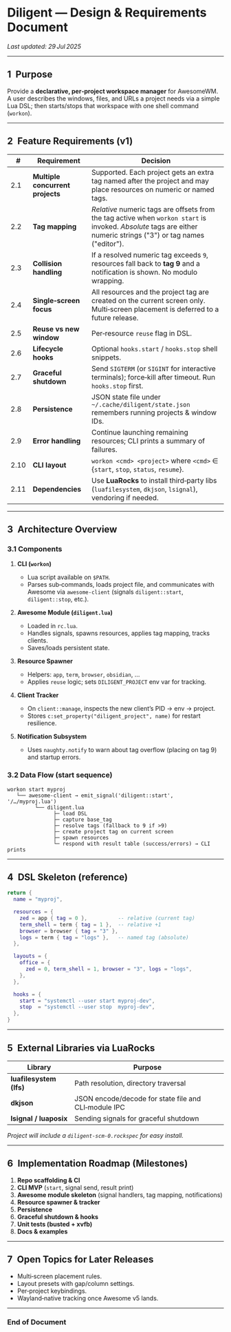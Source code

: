 # Diligent — Design & Requirements Document

*Last updated: 29 Jul 2025*

---

## 1 Purpose

Provide a **declarative, per‑project workspace manager** for AwesomeWM. A user describes the windows, files, and URLs a project needs via a simple Lua DSL; then starts/stops that workspace with one shell command (`workon`).

---

## 2 Feature Requirements (v1)

| #    | Requirement                      | Decision                                                                                                                                                          |
| ---- | -------------------------------- | ----------------------------------------------------------------------------------------------------------------------------------------------------------------- |
| 2.1  | **Multiple concurrent projects** | Supported. Each project gets an extra tag named after the project and may place resources on numeric or named tags.                                               |
| 2.2  | **Tag mapping**                  | *Relative* numeric tags are offsets from the tag active when `workon start` is invoked. *Absolute* tags are either numeric strings ("3") or tag names ("editor"). |
| 2.3  | **Collision handling**           | If a resolved numeric tag exceeds `9`, resources fall back to **tag 9** and a notification is shown. No modulo wrapping.                                          |
| 2.4  | **Single‑screen focus**          | All resources and the project tag are created on the current screen only. Multi‑screen placement is deferred to a future release.                                 |
| 2.5  | **Reuse vs new window**          | Per‑resource `reuse` flag in DSL.                                                                                                                                 |
| 2.6  | **Lifecycle hooks**              | Optional `hooks.start` / `hooks.stop` shell snippets.                                                                                                             |
| 2.7  | **Graceful shutdown**            | Send `SIGTERM` (or `SIGINT` for interactive terminals); force‑kill after timeout. Run `hooks.stop` first.                                                         |
| 2.8  | **Persistence**                  | JSON state file under `~/.cache/diligent/state.json` remembers running projects & window IDs.                                                                     |
| 2.9  | **Error handling**               | Continue launching remaining resources; CLI prints a summary of failures.                                                                                         |
| 2.10 | **CLI layout**                   | `workon <cmd> <project>` where `<cmd>` ∈ {`start`, `stop`, `status`, `resume`}.                                                                                   |
| 2.11 | **Dependencies**                 | Use **LuaRocks** to install third‑party libs (`luafilesystem`, `dkjson`, `lsignal`), vendoring if needed.                                                         |

---

## 3 Architecture Overview

### 3.1 Components

1. **CLI (`workon`)**

   * Lua script available on `$PATH`.
   * Parses sub‑commands, loads project file, and communicates with Awesome via `awesome-client` (signals `diligent::start`, `diligent::stop`, etc.).
2. **Awesome Module (`diligent.lua`)**

   * Loaded in `rc.lua`.
   * Handles signals, spawns resources, applies tag mapping, tracks clients.
   * Saves/loads persistent state.
3. **Resource Spawner**

   * Helpers: `app`, `term`, `browser`, `obsidian`, …
   * Applies `reuse` logic; sets `DILIGENT_PROJECT` env var for tracking.
4. **Client Tracker**

   * On `client::manage`, inspects the new client’s PID → env → project.
   * Stores `c:set_property("diligent_project", name)` for restart resilience.
5. **Notification Subsystem**

   * Uses `naughty.notify` to warn about tag overflow (placing on tag 9) and startup errors.

### 3.2 Data Flow (start sequence)

```
workon start myproj
   └── awesome-client → emit_signal('diligent::start', '/…/myproj.lua')
         └── diligent.lua
               ├─ load DSL
               ├─ capture base_tag
               ├─ resolve tags (fallback to 9 if >9)
               ├─ create project tag on current screen
               ├─ spawn resources
               └─ respond with result table (success/errors) → CLI prints
```

---

## 4 DSL Skeleton (reference)

```lua
return {
  name = "myproj",

  resources = {
    zed = app { tag = 0 },          -- relative (current tag)
    term_shell = term { tag = 1 },  -- relative +1
    browser = browser { tag = "3" },
    logs = term { tag = "logs" },   -- named tag (absolute)
  },

  layouts = {
    office = {
      zed = 0, term_shell = 1, browser = "3", logs = "logs",
    },
  },

  hooks = {
    start = "systemctl --user start myproj-dev",
    stop  = "systemctl --user stop  myproj-dev",
  },
}
```

---

## 5 External Libraries via LuaRocks

| Library                 | Purpose                                              |
| ----------------------- | ---------------------------------------------------- |
| **luafilesystem (lfs)** | Path resolution, directory traversal                 |
| **dkjson**              | JSON encode/decode for state file and CLI‑module IPC |
| **lsignal / luaposix**  | Sending signals for graceful shutdown                |

*Project will include a `diligent-scm-0.rockspec` for easy install.*

---

## 6 Implementation Roadmap (Milestones)

1. **Repo scaffolding & CI**
2. **CLI MVP** (`start`, signal send, result print)
3. **Awesome module skeleton** (signal handlers, tag mapping, notifications)
4. **Resource spawner & tracker**
5. **Persistence**
6. **Graceful shutdown & hooks**
7. **Unit tests (busted + xvfb)**
8. **Docs & examples**

---

## 7 Open Topics for Later Releases

* Multi‑screen placement rules.
* Layout presets with gap/column settings.
* Per‑project keybindings.
* Wayland‑native tracking once Awesome v5 lands.

---

### End of Document


